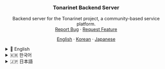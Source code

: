<div align="center">
  <!-- <a href="https://github.com/scit4bits/tonarinet-be-springboot">
    <img src="https://raw.githubusercontent.com/s7s71/gemini-springboot-linter/main/assets/logo.png" alt="Logo" width="80" height="80">
  </a> -->

  <h3 align="center">Tonarinet Backend Server</h3>

  <p align="center">
    Backend server for the Tonarinet project, a community-based service platform.
    <br />
    <a href="https://github.com/scit4bits/tonarinet-be-springboot/issues">Report Bug</a>
    ·
    <a href="https://github.com/scit4bits/tonarinet-be-springboot/issues">Request Feature</a>
  </p>

<p align="center">
    <a href="./README.en.md">English</a>
    ·
    <a href="./README.ko.md">Korean</a>
    ·
    <a href="./README.ja.md">Japanese</a>
</p>
</div>

<details>
<summary>🏴󠁧󠁢󠁥󠁮󠁧󠁿 English</summary>

# Tonarinet Backend Server

[![License: MIT](https://img.shields.io/badge/License-MIT-yellow.svg)](https://opensource.org/licenses/MIT)

## Description

This is the backend server for the Tonarinet project, built with Spring Boot. It provides the core functionalities for a community-based service platform, including user management, content sharing, real-time communication, and more.

## Features

- **User Authentication:** Secure sign-up and sign-in using JWT (JSON Web Tokens) and OAuth2.
- **RESTful API:** A comprehensive set of APIs for managing articles, comments, users, and other resources.
- **Real-time Chat:** WebSocket-based real-time chat functionality.
- **Content Management:** Features for creating, reading, updating, and deleting articles and posts.
- **Task & Party Management:** Functionality for organizing and participating in tasks and events.
- **AI Integration:** Utilizes AI for features like content recommendation.
- **API Documentation:** API documentation generated with Swagger.

## Installation

### Prerequisites

- Java 17
- Gradle 8.x
- MySQL

### Setup

1.  **Clone the repository**

    ```bash
    git clone https://github.com/scit4bits/tonarinet-be-springboot.git
    cd tonarinet-be-springboot
    ```

2.  **Database Setup**

    - Create a MySQL database.
    - Execute the `sql/tonarinet_db.sql` script to create the necessary tables.

    ```bash
    mysql -u [your_username] -p [your_database_name] < sql/tonarinet_db.sql
    ```

3.  **Configure Application**
    - Open `src/main/resources/application.properties`.
    - Update the database connection details (`spring.datasource.url`, `spring.datasource.username`, `spring.datasource.password`).
    - Configure your JWT secret key, OAuth2 credentials, and any other external service settings.

## Usage

### Running the Application

You can run the application using the Gradle wrapper:

```bash
./gradlew bootRun
```

The server will start on `http://localhost:8080`.

### API Documentation

Once the application is running, you can access the Swagger UI for API documentation at:
`http://localhost:8080/swagger-ui.html`

## Contributing

Contributions are what make the open-source community such an amazing place to learn, inspire, and create. Any contributions you make are **greatly appreciated**.

1.  Fork the Project
2.  Create your Feature Branch (`git checkout -b feature/AmazingFeature`)
3.  Commit your Changes (`git commit -m '''Add some AmazingFeature'''`)
4.  Push to the Branch (`git push origin feature/AmazingFeature`)
5.  Open a Pull Request

## License

This project is licensed under the MIT License. See the `LICENSE` file for more information.

## Contact

Project Link: [https://github.com/scit4bits/tonarinet-be-springboot](https://github.com/scit4bits/tonarinet-be-springboot)

</details>

<details>
<summary>🇰🇷 한국어</summary>

# Tonarinet 백엔드 서버

[![License: MIT](https://img.shields.io/badge/License-MIT-yellow.svg)](https://opensource.org/licenses/MIT)

## 설명

이것은 Spring Boot로 구축된 Tonarinet 프로젝트의 백엔드 서버입니다. 사용자 관리, 콘텐츠 공유, 실시간 통신 등 커뮤니티 기반 서비스 플랫폼의 핵심 기능을 제공합니다.

## 주요 기능

- **사용자 인증:** JWT (JSON Web Tokens) 및 OAuth2를 사용한 안전한 회원가입 및 로그인.
- **RESTful API:** 게시글, 댓글, 사용자 및 기타 리소스를 관리하기 위한 포괄적인 API 세트.
- **실시간 채팅:** WebSocket 기반의 실시간 채팅 기능.
- **콘텐츠 관리:** 게시글 및 포스트의 생성, 조회, 수정, 삭제 기능.
- **태스크 & 파티 관리:** 태스크 및 이벤트 구성 및 참여 기능.
- **AI 통합:** 콘텐츠 추천과 같은 기능에 AI 활용.
- **API 문서화:** Swagger를 통해 생성된 API 문서.

## 설치

### 요구 사항

- Java 17
- Gradle 8.x
- MySQL

### 설정

1.  **리포지토리 클론**

    ```bash
    git clone https://github.com/scit4bits/tonarinet-be-springboot.git
    cd tonarinet-be-springboot
    ```

2.  **데이터베이스 설정**

    - MySQL 데이터베이스를 생성합니다.
    - `sql/tonarinet_db.sql` 스크립트를 실행하여 필요한 테이블을 생성합니다.

    ```bash
    mysql -u [사용자명] -p [데이터베이스명] < sql/tonarinet_db.sql
    ```

3.  **애플리케이션 구성**
    - `src/main/resources/application.properties` 파일을 엽니다.
    - 데이터베이스 연결 정보(`spring.datasource.url`, `spring.datasource.username`, `spring.datasource.password`)를 업데이트합니다.
    - JWT 비밀 키, OAuth2 자격 증명 및 기타 외부 서비스 설정을 구성합니다.

## 사용법

### 애플리케이션 실행

Gradle 래퍼를 사용하여 애플리케이션을 실행할 수 있습니다.

```bash
./gradlew bootRun
```

서버는 `http://localhost:8080`에서 시작됩니다.

### API 문서

애플리케이션이 실행되면 다음 주소에서 API 문서를 위한 Swagger UI에 액세스할 수 있습니다.
`http://localhost:8080/swagger-ui.html`

## 기여

기여는 오픈 소스 커뮤니티를 배우고, 영감을 주고, 창조하는 놀라운 공간으로 만듭니다. 여러분의 모든 기여는 **매우 감사합니다**.

1.  프로젝트 포크
2.  기능 브랜치 생성 (`git checkout -b feature/AmazingFeature`)
3.  변경 사항 커밋 (`git commit -m '''Add some AmazingFeature'''`)
4.  브랜치에 푸시 (`git push origin feature/AmazingFeature`)
5.  풀 리퀘스트 열기

## 라이선스

이 프로젝트는 MIT 라이선스에 따라 라이선스가 부여됩니다. 자세한 내용은 `LICENSE` 파일을 참조하십시오.

## 연락처

프로젝트 링크: [https://github.com/scit4bits/tonarinet-be-springboot](https://github.com/scit4bits/tonarinet-be-springboot)

</details>

<details>
<summary>🇯🇵 日本語</summary>

# Tonarinet バックエンドサーバー

[![License: MIT](https://img.shields.io/badge/License-MIT-yellow.svg)](https://opensource.org/licenses/MIT)

## 説明

これは Spring Boot で構築された Tonarinet プロジェクトのバックエンドサーバーです。ユーザー管理、コンテンツ共有、リアルタイム通信など、コミュニティベースのサービスプラットフォームのコア機能を提供します。

## 主な機能

- **ユーザー認証:** JWT (JSON Web Tokens) および OAuth2 を使用した安全なサインアップとサインイン。
- **RESTful API:** 記事、コメント、ユーザー、その他のリソースを管理するための包括的な API セット。
- **リアルタイムチャット:** WebSocket ベースのリアルタイムチャット機能。
- **コンテンツ管理:** 記事や投稿の作成、読み取り、更新、削除機能。
- **タスク＆パーティー管理:** タスクやイベントの整理と参加機能。
- **AI 統合:** コンテンツ推薦などの機能に AI を活用。
- **API ドキュ ментация:** Swagger で生成された API ドキュメント。

## インストール

### 前提条件

- Java 17
- Gradle 8.x
- MySQL

### セットアップ

1.  **リポジトリをクローン**

    ```bash
    git clone https://github.com/scit4bits/tonarinet-be-springboot.git
    cd tonarinet-be-springboot
    ```

2.  **データベースのセットアップ**

    - MySQL データベースを作成します。
    - `sql/tonarinet_db.sql` スクリプトを実行して、必要なテーブルを作成します。

    ```bash
    mysql -u [ユーザー名] -p [データベース名] < sql/tonarinet_db.sql
    ```

3.  **アプリケーションの設定**
    - `src/main/resources/application.properties` を開きます。
    - データベース接続詳細 (`spring.datasource.url`, `spring.datasource.username`, `spring.datasource.password`) を更新します。
    - JWT シークレットキー、OAuth2 認証情報、およびその他の外部サービス設定を構成します。

## 使用法

### アプリケーションの実行

Gradle ラッパーを使用してアプリケーションを実行できます。

```bash
./gradlew bootRun
```

サーバーは `http://localhost:8080` で起動します。

### API ドキュメント

アプリケーションが実行されたら、次のアドレスで API ドキュメント用の Swagger UI にアクセスできます。
`http://localhost:8080/swagger-ui.html`

## 貢献

貢献は、オープンソースコミュニティを学び、ひらめき、創造するための素晴らしい場所にするものです。皆様の貢献を**心よりお待ちしております**。

1.  プロジェクトをフォークする
2.  機能ブランチを作成する (`git checkout -b feature/AmazingFeature`)
3.  変更をコミットする (`git commit -m '''Add some AmazingFeature'''`)
4.  ブランチにプッシュする (`git push origin feature/AmazingFeature`)
5.  プルリクエストを開く

## ライセンス

このプロジェクトは MIT ライセンスの下でライセンスされています。詳細については `LICENSE` ファイルを参照してください。

## 連絡先

プロジェクトリンク: [https://github.com/scit4bits/tonarinet-be-springboot](https://github.com/scit4bits/tonarinet-be-springboot)

</details>
